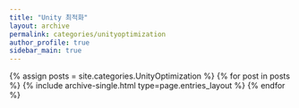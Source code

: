 ```yaml
---
title: "Unity 최적화"
layout: archive
permalink: categories/unityoptimization
author_profile: true
sidebar_main: true
---
```



{% assign posts = site.categories.UnityOptimization %}
{% for post in posts %} {% include archive-single.html type=page.entries_layout %} {% endfor %}